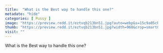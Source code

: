 ```yaml
---
title:  "What is the Best way to handle this one?"
metadate: "hide"
categories: [ Pussy ]
image: "https://preview.redd.it/eztvqb213bn51.jpg?auto=webp&s=15c9a05cb6d465299c9eec0cc379ea9f213ddf8f"
thumb: "https://preview.redd.it/eztvqb213bn51.jpg?width=960&crop=smart&auto=webp&s=e133f65a607ffd903b6491332c48f9660ad74d0e"
visit: ""
---
```

What is the Best way to handle this one?

